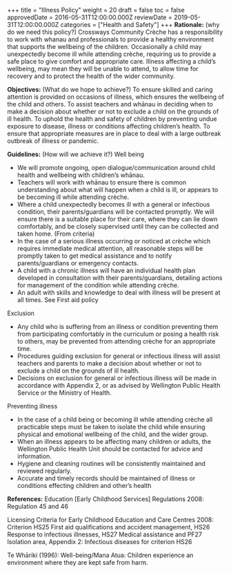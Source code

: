 +++
title = "Illness Policy"
weight = 20
draft = false
toc = false
approvedDate = 2016-05-31T12:00:00.000Z
reviewDate = 2019-05-31T12:00:00.000Z
categories = ["Health and Safety"]
+++
**Rationale:** (why do we need this policy?)
Crossways Community Crèche has a responsibility to work with whanau and professionals to provide a healthy environment that supports the wellbeing of the children. Occasionally a child may unexpectedly become ill while attending crèche, requiring us to provide a safe place to give comfort and appropriate care. Illness affecting a child’s wellbeing, may mean they will be unable to attend, to allow time for recovery and to protect the health of the wider community.

**Objectives:** (What do we hope to achieve?)
To ensure skilled and caring attention is provided on occasions of illness, which ensures the wellbeing of the child and others. 
To assist teachers and whānau in deciding when to make a decision about whether or not to exclude a child on the grounds of ill health. 
To uphold the health and safety of children by preventing undue exposure to disease, illness or conditions affecting children’s health.
To ensure that appropriate measures are in place to deal with a large outbreak outbreak of illness or pandemic.

**Guidelines:** (How will we achieve it?)
Well being 
* We will promote ongoing, open dialogue/communication around child health and wellbeing with children’s whānau. 
* Teachers will work with whānau to ensure there is common understanding about what will happen when a child is ill, or appears to be becoming ill while attending crèche.    
* Where a child unexpectedly becomes ill with a general or infectious condition, their parents/guardians will be contacted promptly. We will ensure there is a suitable place for their care, where they can lie down comfortably, and be closely supervised until they can be collected and taken home. (From criteria)	
* In the case of a serious illness occurring or noticed at crèche which requires immediate medical attention, all reasonable steps will be promptly taken to get medical assistance and to notify parents/guardians or emergency contacts. 
* A child with a chronic illness will have an individual health plan developed in consultation with their parents/guardians, detailing actions for management of the condition while attending crèche. 
* An adult with skills and knowledge to deal with illness will be present at all times. See First aid policy 

Exclusion 
* Any child who is suffering from an illness or condition preventing them from participating comfortably in the curriculum or posing a health risk to others, may be prevented from attending crèche for an appropriate time.
* Procedures guiding exclusion for general or infectious illness will assist teachers and parents to make a decision about whether or not to exclude a child on the grounds of ill health. 
* Decisions on exclusion for general or infectious illness will be made in accordance with Appendix 2, or as advised by Wellington Public Health Service or the Ministry of Health.
 
Preventing illness
* In the case of a child being or becoming ill while attending crèche all practicable steps must be taken to isolate the child while ensuring physical and emotional wellbeing of the child, and the wider group.
* When an illness appears to be affecting many children or adults, the Wellington Public Health Unit should be contacted for advice and information. 
* Hygiene and cleaning routines will be consistently maintained and reviewed regularly.  
* Accurate and timely records should be maintained of illness or conditions effecting children and other’s health 

**References:**
Education [Early Childhood Services] Regulations 2008: Regulation 45 and 46

Licensing Criteria for Early Childhood Education and Care Centres 2008: Criterion HS25 First aid qualifications and accident management, HS26 Response to infectious illnesses, HS27 Medical assistance and PF27 Isolation area, Appendix 2: Infectious diseases for criterion HS26

Te Whāriki (1996): Well-being/Mana Atua: Children experience an environment where they are kept safe from harm.
